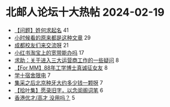 # 北邮人论坛十大热帖 2024-02-19

- [【问题】姓何求起名](https://bbs.byr.cn/article/Talking/6410879) 41
- [小时候看的原来都是这种文章](https://bbs.byr.cn/article/Picture/3358309) 29
- [成都校友们来交流呀](https://bbs.byr.cn/article/WorkLife/1210167) 21
- [小红书淘宝上的宽带能办吗](https://bbs.byr.cn/article/Home/137139) 17
- [求助：关于进入三大运营商工作的一些疑问](https://bbs.byr.cn/article/Job/2207215) 8
- [【For MM】88年工学博士真诚征女友](https://bbs.byr.cn/article/Friends/2050494) 8
- [学十宿舍限电](https://bbs.byr.cn/article/HardWare/224838) 7
- [集采之后北京种牙大约多少钱一颗呀](https://bbs.byr.cn/article/Health/232158) 7
- [【拾叶集】愿录旧字，以念闺阁词笔](https://bbs.byr.cn/article/Poetry/31800) 6
- [香港优才/高才 没用吗？](https://bbs.byr.cn/article/GoAbroad/395357) 5


